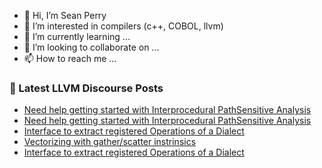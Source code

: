 - 👋 Hi, I’m Sean Perry
- 👀 I’m interested in compilers (c++, COBOL, llvm)
- 🌱 I’m currently learning ...
- 💞️ I’m looking to collaborate on ...
- 📫 How to reach me ...

<!---
s66perry/s66perry is a ✨ special ✨ repository because its `README.md` (this file) appears on your GitHub profile.
You can click the Preview link to take a look at your changes.
--->
### 📕 Latest LLVM Discourse Posts

<!-- DISCOURSE-LLVM:START -->
- [Need help getting started with Interprocedural PathSensitive Analysis](https://discourse.llvm.org/t/need-help-getting-started-with-interprocedural-pathsensitive-analysis/62305#post_2)
- [Need help getting started with Interprocedural PathSensitive Analysis](https://discourse.llvm.org/t/need-help-getting-started-with-interprocedural-pathsensitive-analysis/62305#post_1)
- [Interface to extract registered Operations of a Dialect](https://discourse.llvm.org/t/interface-to-extract-registered-operations-of-a-dialect/62304#post_2)
- [Vectorizing with gather/scatter instrinsics](https://discourse.llvm.org/t/vectorizing-with-gather-scatter-instrinsics/61736#post_6)
- [Interface to extract registered Operations of a Dialect](https://discourse.llvm.org/t/interface-to-extract-registered-operations-of-a-dialect/62304#post_1)
<!-- DISCOURSE-LLVM:END -->
